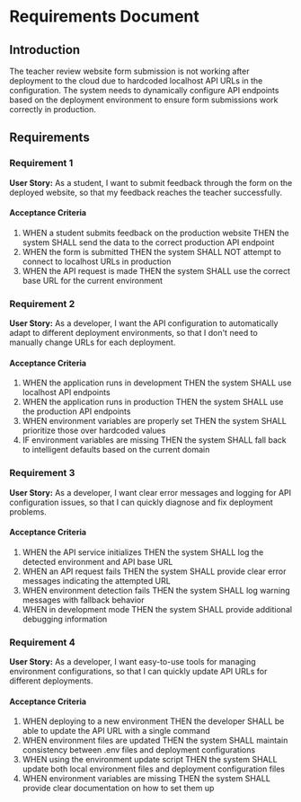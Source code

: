 # Requirements Document

## Introduction

The teacher review website form submission is not working after deployment to the cloud due to hardcoded localhost API URLs in the configuration. The system needs to dynamically configure API endpoints based on the deployment environment to ensure form submissions work correctly in production.

## Requirements

### Requirement 1

**User Story:** As a student, I want to submit feedback through the form on the deployed website, so that my feedback reaches the teacher successfully.

#### Acceptance Criteria

1. WHEN a student submits feedback on the production website THEN the system SHALL send the data to the correct production API endpoint
2. WHEN the form is submitted THEN the system SHALL NOT attempt to connect to localhost URLs in production
3. WHEN the API request is made THEN the system SHALL use the correct base URL for the current environment

### Requirement 2

**User Story:** As a developer, I want the API configuration to automatically adapt to different deployment environments, so that I don't need to manually change URLs for each deployment.

#### Acceptance Criteria

1. WHEN the application runs in development THEN the system SHALL use localhost API endpoints
2. WHEN the application runs in production THEN the system SHALL use the production API endpoints
3. WHEN environment variables are properly set THEN the system SHALL prioritize those over hardcoded values
4. IF environment variables are missing THEN the system SHALL fall back to intelligent defaults based on the current domain

### Requirement 3

**User Story:** As a developer, I want clear error messages and logging for API configuration issues, so that I can quickly diagnose and fix deployment problems.

#### Acceptance Criteria

1. WHEN the API service initializes THEN the system SHALL log the detected environment and API base URL
2. WHEN an API request fails THEN the system SHALL provide clear error messages indicating the attempted URL
3. WHEN environment detection fails THEN the system SHALL log warning messages with fallback behavior
4. WHEN in development mode THEN the system SHALL provide additional debugging information

### Requirement 4

**User Story:** As a developer, I want easy-to-use tools for managing environment configurations, so that I can quickly update API URLs for different deployments.

#### Acceptance Criteria

1. WHEN deploying to a new environment THEN the developer SHALL be able to update the API URL with a single command
2. WHEN environment files are updated THEN the system SHALL maintain consistency between .env files and deployment configurations
3. WHEN using the environment update script THEN the system SHALL update both local environment files and deployment configuration files
4. WHEN environment variables are missing THEN the system SHALL provide clear documentation on how to set them up